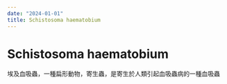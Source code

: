 ```yaml
---
date: "2024-01-01"
title: Schistosoma haematobium
---
```


# Schistosoma haematobium

埃及血吸蟲，一種扁形動物，寄生蟲，是寄生於人類引起血吸蟲病的一種血吸蟲
